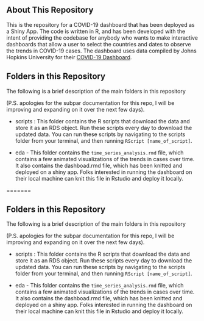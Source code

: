 
## About This Repository

This is the repository for a COVID-19 dashboard that has been deployed as a Shiny App. The code is written in R, and has been developed with the intent of providing the codebase for anybody who wants to make interactive dashboards that allow a user to select the countries and dates to observe the trends in COVID-19 cases. The dashboard uses data compiled by Johns Hopkins University for their [COVID-19 Dashboard](https://coronavirus.jhu.edu/map-faq.html). 


## Folders in this Repository 


The following is a brief description of the main folders in this repository

(P.S. apologies for the subpar documentation for this repo, I will be improving and expanding on it over the next few days).

- scripts : This folder contains the R scripts that download the data and store it as an RDS object. Run these scripts every day to download the updated data. You can run these scripts by navigating to the scripts folder from your terminal, and then running `RScript [name_of_script]`.  

- eda - This folder contains the `time_series_analysis.rmd` file, which contains a few animated visualizations of the trends in cases over time. It also contains the dashboad.rmd file, which has been knitted and deployed on a shiny app. 
Folks interested in running the dashboard on their local machine can knit this file in Rstudio and deploy it locally. 


=======


## Folders in this Repository 


The following is a brief description of the main folders in this repository

(P.S. apologies for the subpar documentation for this repo, I will be improving and expanding on it over the next few days).

- scripts : This folder contains the R scripts that download the data and store it as an RDS object. Run these scripts every day to download the updated data. You can run these scripts by navigating to the scripts folder from your terminal, and then running `RScript [name_of_script]`.  

- eda - This folder contains the `time_series_analysis.rmd` file, which contains a few animated visualizations of the trends in cases over time. It also contains the dashboad.rmd file, which has been knitted and deployed on a shiny app. 
Folks interested in running the dashboard on their local machine can knit this file in Rstudio and deploy it locally. 
